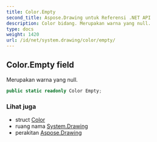 ```yaml
---
title: Color.Empty
second_title: Aspose.Drawing untuk Referensi .NET API
description: Color bidang. Merupakan warna yang null.
type: docs
weight: 1420
url: /id/net/system.drawing/color/empty/
---
```

## Color.Empty field

Merupakan warna yang null.

```csharp
public static readonly Color Empty;
```

### Lihat juga

* struct [Color](../)
* ruang nama [System.Drawing](../../color/)
* perakitan [Aspose.Drawing](../../../)


